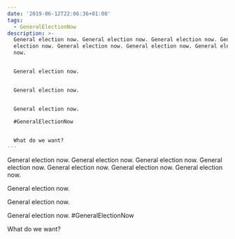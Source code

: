 ```yaml
---
date: '2019-06-12T22:06:36+01:00'
tags:
  - GeneralElectionNow
description: >-
  General election now. General election now. General election now. General
  election now. General election now. General election now. General election
  now.


  General election now.


  General election now.


  General election now.

  #GeneralElectionNow 


  What do we want?
---
```

General election now. General election now. General election now. General election now. General election now. General election now. General election now.

General election now.

General election now.

General election now.
#GeneralElectionNow 

What do we want?
